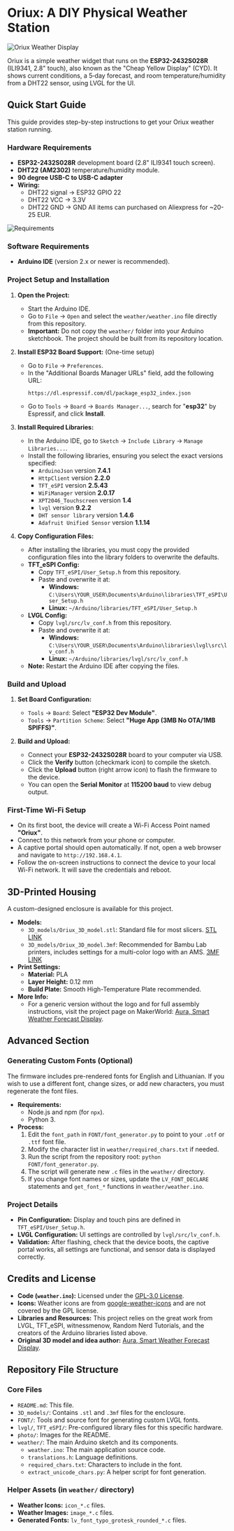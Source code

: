 # Oriux: A DIY Physical Weather Station

![Oriux Weather Display](photo/IMG20250920143954.jpg)

Oriux is a simple weather widget that runs on the **ESP32-2432S028R** (ILI9341, 2.8" touch), also known as the "Cheap Yellow Display" (CYD). It shows current conditions, a 5‑day forecast, and room temperature/humidity from a DHT22 sensor, using LVGL for the UI.

## Quick Start Guide

This guide provides step-by-step instructions to get your Oriux weather station running.

### Hardware Requirements

*   **ESP32-2432S028R** development board (2.8" ILI9341 touch screen).
*   **DHT22 (AM2302)** temperature/humidity module.
*   **90 degree USB-C to USB-C adapter**
*   **Wiring:**
    *   DHT22 signal → ESP32 GPIO 22
    *   DHT22 VCC → 3.3V
    *   DHT22 GND → GND
All items can purchased on Aliexpress for ~20-25 EUR. 

![Requirements](photo/requirements.png)

### Software Requirements

*   **Arduino IDE** (version 2.x or newer is recommended).

### Project Setup and Installation

1.  **Open the Project:**
    *   Start the Arduino IDE.
    *   Go to `File` → `Open` and select the `weather/weather.ino` file directly from this repository.
    *   **Important:** Do not copy the `weather/` folder into your Arduino sketchbook. The project should be built from its repository location.

2.  **Install ESP32 Board Support:** (One-time setup)
    *   Go to `File` → `Preferences`.
    *   In the "Additional Boards Manager URLs" field, add the following URL:
        ```
        https://dl.espressif.com/dl/package_esp32_index.json
        ```
    *   Go to `Tools` → `Board` → `Boards Manager...`, search for "**esp32**" by Espressif, and click **Install**.

3.  **Install Required Libraries:**
    *   In the Arduino IDE, go to `Sketch` → `Include Library` → `Manage Libraries...`.
    *   Install the following libraries, ensuring you select the exact versions specified:
        *   `ArduinoJson` version **7.4.1**
        *   `HttpClient` version **2.2.0**
        *   `TFT_eSPI` version **2.5.43**
        *   `WiFiManager` version **2.0.17**
        *   `XPT2046_Touchscreen` version **1.4**
        *   `lvgl` version **9.2.2**
        *   `DHT sensor library` version **1.4.6**
        *   `Adafruit Unified Sensor` version **1.1.14**

4.  **Copy Configuration Files:**
    *   After installing the libraries, you must copy the provided configuration files into the library folders to overwrite the defaults.
    *   **TFT_eSPI Config:**
        *   Copy `TFT_eSPI/User_Setup.h` from this repository.
        *   Paste and overwrite it at:
            *   **Windows:** `C:\Users\YOUR_USER\Documents\Arduino\libraries\TFT_eSPI\User_Setup.h`
            *   **Linux:** `~/Arduino/libraries/TFT_eSPI/User_Setup.h`
    *   **LVGL Config:**
        *   Copy `lvgl/src/lv_conf.h` from this repository.
        *   Paste and overwrite it at:
            *   **Windows:** `C:\Users\YOUR_USER\Documents\Arduino\libraries\lvgl\src\lv_conf.h`
            *   **Linux:** `~/Arduino/libraries/lvgl/src/lv_conf.h`
    *   **Note:** Restart the Arduino IDE after copying the files.

### Build and Upload

1.  **Set Board Configuration:**
    *   `Tools` → `Board`: Select **"ESP32 Dev Module"**.
    *   `Tools` → `Partition Scheme`: Select **"Huge App (3MB No OTA/1MB SPIFFS)"**.

2.  **Build and Upload:**
    *   Connect your **ESP32-2432S028R** board to your computer via USB.
    *   Click the **Verify** button (checkmark icon) to compile the sketch.
    *   Click the **Upload** button (right arrow icon) to flash the firmware to the device.
    *   You can open the **Serial Monitor** at **115200 baud** to view debug output.

### First-Time Wi-Fi Setup

*   On its first boot, the device will create a Wi-Fi Access Point named **"Oriux"**.
*   Connect to this network from your phone or computer.
*   A captive portal should open automatically. If not, open a web browser and navigate to `http://192.168.4.1`.
*   Follow the on-screen instructions to connect the device to your local Wi-Fi network. It will save the credentials and reboot.

## 3D-Printed Housing

A custom-designed enclosure is available for this project.

*   **Models:**
    *   `3D_models/Oriux_3D_model.stl`: Standard file for most slicers. [STL LINK](https://github.com/scorisantanas/OriuxDevice/blob/master/3D_models/Oriux_3D_model.stl)
    *   `3D_models/Oriux_3D_model.3mf`: Recommended for Bambu Lab printers, includes settings for a multi-color logo with an AMS. [3MF LINK](https://github.com/scorisantanas/OriuxDevice/blob/master/3D_models/Oriux_3D_model.3mf)
*   **Print Settings:**
    *   **Material:** PLA
    *   **Layer Height:** 0.12 mm
    *   **Build Plate:** Smooth High-Temperature Plate recommended.
*   **More Info:**
    *   For a generic version without the logo and for full assembly instructions, visit the project page on MakerWorld: [Aura, Smart Weather Forecast Display](https://makerworld.com/en/models/1382304-aura-smart-weather-forecast-display).

## Advanced Section

### Generating Custom Fonts (Optional)

The firmware includes pre-rendered fonts for English and Lithuanian. If you wish to use a different font, change sizes, or add new characters, you must regenerate the font files.

*   **Requirements:**
    *   Node.js and npm (for `npx`).
    *   Python 3.
*   **Process:**
    1.  Edit the `font_path` in `FONT/font_generator.py` to point to your `.otf` or `.ttf` font file.
    2.  Modify the character list in `weather/required_chars.txt` if needed.
    3.  Run the script from the repository root: `python FONT/font_generator.py`.
    4.  The script will generate new `.c` files in the `weather/` directory.
    5.  If you change font names or sizes, update the `LV_FONT_DECLARE` statements and `get_font_*` functions in `weather/weather.ino`.

### Project Details

*   **Pin Configuration:** Display and touch pins are defined in `TFT_eSPI/User_Setup.h`.
*   **LVGL Configuration:** UI settings are controlled by `lvgl/src/lv_conf.h`.
*   **Validation:** After flashing, check that the device boots, the captive portal works, all settings are functional, and sensor data is displayed correctly.

## Credits and License

*   **Code (`weather.ino`):** Licensed under the [GPL-3.0 License](https://www.gnu.org/licenses/gpl-3.0.en.html).
*   **Icons:** Weather icons are from [google-weather-icons](https://github.com/mrdarrengriffin/google-weather-icons/tree/main/v2) and are not covered by the GPL license.
*   **Libraries and Resources:** This project relies on the great work from LVGL, TFT_eSPI, witnessmenow, Random Nerd Tutorials, and the creators of the Arduino libraries listed above.
*   **Original 3D model and idea author:** [Aura, Smart Weather Forecast Display](https://makerworld.com/en/models/1382304-aura-smart-weather-forecast-display).

## Repository File Structure

### Core Files
*   `README.md`: This file.
*   `3D_models/`: Contains `.stl` and `.3mf` files for the enclosure.
*   `FONT/`: Tools and source font for generating custom LVGL fonts.
*   `lvgl/`, `TFT_eSPI/`: Pre-configured library files for this specific hardware.
*   `photo/`: Images for the README.
*   `weather/`: The main Arduino sketch and its components.
    *   `weather.ino`: The main application source code.
    *   `translations.h`: Language definitions.
    *   `required_chars.txt`: Characters to include in the font.
    *   `extract_unicode_chars.py`: A helper script for font generation.

### Helper Assets (in `weather/` directory)
*   **Weather Icons:** `icon_*.c` files.
*   **Weather Images:** `image_*.c` files.
*   **Generated Fonts:** `lv_font_typo_grotesk_rounded_*.c` files.
